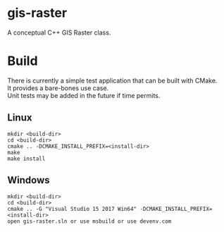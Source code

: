 # gis-raster
A conceptual C++ GIS Raster class.

# Build
There is currently a simple test application that can be built with CMake. <br />
It provides a bare-bones use case. <br />
Unit tests may be added in the future if time permits.

## Linux
```
mkdir <build-dir>
cd <build-dir>
cmake .. -DCMAKE_INSTALL_PREFIX=<install-dir>
make
make install
```

## Windows
```
mkdir <build-dir>
cd <build-dir>
cmake .. -G "Visual Studio 15 2017 Win64" -DCMAKE_INSTALL_PREFIX=<install-dir>
open gis-raster.sln or use msbuild or use devenv.com
```
